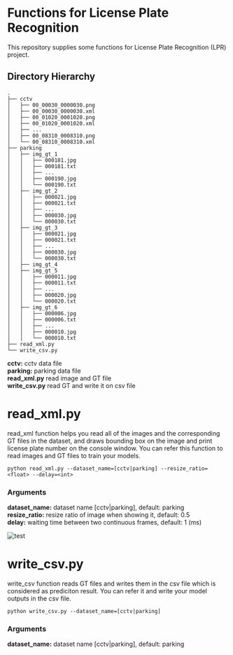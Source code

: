 # Functions for License Plate Recognition
This repository supplies some functions for License Plate Recognition (LPR) project.

## Directory Hierarchy
```
.
├── cctv
│   ├── 00_00030_0000030.png
│   ├── 00_00030_0000030.xml
│   ├── 00_01020_0001020.png
│   ├── 00_01020_0001020.xml
│   ├── ...
│   ├── 00_08310_0008310.png
│   └── 00_08310_0008310.xml
├── parking
│   ├── img_gt_1
│   │   ├── 000181.jpg
│   │   ├── 000181.txt
│   │   ├── ...
│   │   ├── 000190.jpg
│   │   └── 000190.txt
│   ├── img_gt_2
│   │   ├── 000021.jpg
│   │   ├── 000021.txt
│   │   ├── ...
│   │   ├── 000030.jpg
│   │   └── 000030.txt
│   ├── img_gt_3
│   │   ├── 000021.jpg
│   │   ├── 000021.txt
│   │   ├── ...
│   │   ├── 000030.jpg
│   │   └── 000030.txt
│   ├── img_gt_4
│   ├── img_gt_5
│   │   ├── 000011.jpg
│   │   ├── 000011.txt
│   │   ├── ...
│   │   ├── 000020.jpg
│   │   └── 000020.txt
│   ├── img_gt_6
│   │   ├── 000006.jpg
│   │   ├── 000006.txt
│   │   ├── ...
│   │   ├── 000010.jpg
│   │   └── 000010.txt
├── read_xml.py
└── write_csv.py  

```
**cctv:** cctv data file  
**parking:** parking data file  
**read_xml.py** read image and GT file  
**write_csv.py** read GT and write it on csv file

# read_xml.py
read_xml function helps you read all of the images and the corresponding GT files in the dataset, and draws bounding box on the image and print license plate number on the console window. You can refer this function to read images and GT files to train your models.
```
python read_xml.py --dataset_name=[cctv|parking] --resize_ratio=<float> --delay=<int>
```  
### Arguments
**dataset_name:** dataset name [cctv|parking], default: parking    
**resize_ratio:** resize ratio of image when showing it, default: 0.5  
**delay:** waiting time between two continuous frames, default: 1 (ms)  

![test](https://user-images.githubusercontent.com/37034031/40618502-a25722d4-62cc-11e8-9688-8b487af2b4de.gif)

# write_csv.py
write_csv function reads GT files and writes them in the csv file which is considered as prediciton result. You can refer it and write your model outputs in the csv file. 
```
python write_csv.py --dataset_name=[cctv|parking]
```  
### Arguments
**dataset_name:** dataset name [cctv|parking], default: parking     
